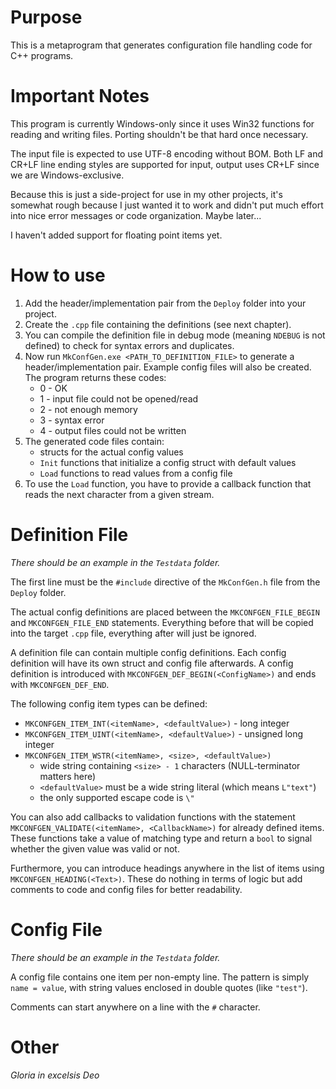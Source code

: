 # Purpose

This is a metaprogram that generates configuration file handling code for C++ programs.

# Important Notes

This program is currently Windows-only since it uses Win32 functions for reading and writing files. Porting shouldn't be that hard once necessary.

The input file is expected to use UTF-8 encoding without BOM. Both LF and CR+LF line ending styles are supported for input, output uses CR+LF since we are Windows-exclusive.

Because this is just a side-project for use in my other projects, it's somewhat rough because I just wanted it to work and didn't put much effort into nice error messages or code organization. Maybe later...

I haven't added support for floating point items yet.

# How to use

1. Add the header/implementation pair from the `Deploy` folder into your project.
2. Create the `.cpp` file containing the definitions (see next chapter).
3. You can compile the definition file in debug mode (meaning `NDEBUG` is not defined) to check for syntax errors and duplicates.
4. Now run `MkConfGen.exe <PATH_TO_DEFINITION_FILE>` to generate a header/implementation pair. Example config files will also be created. The program returns these codes:
   - 0 - OK
   - 1 - input file could not be opened/read
   - 2 - not enough memory
   - 3 - syntax error
   - 4 - output files could not be written
6. The generated code files contain:
   - structs for the actual config values
   - `Init` functions that initialize a config struct with default values
   - `Load` functions to read values from a config file
7. To use the `Load` function, you have to provide a callback function that reads the next character from a given stream.

# Definition File

*There should be an example in the `Testdata` folder.*

The first line must be the `#include` directive of the `MkConfGen.h` file from the `Deploy` folder.

The actual config definitions are placed between the `MKCONFGEN_FILE_BEGIN` and `MKCONFGEN_FILE_END` statements. Everything before that will be copied into the target `.cpp` file, everything after will just be ignored.

A definition file can contain multiple config definitions. Each config definition will have its own struct and config file afterwards. A config definition is introduced with `MKCONFGEN_DEF_BEGIN(<ConfigName>)` and ends with `MKCONFGEN_DEF_END`.

The following config item types can be defined:

- `MKCONFGEN_ITEM_INT(<itemName>, <defaultValue>)` - long integer
- `MKCONFGEN_ITEM_UINT(<itemName>, <defaultValue>)` - unsigned long integer
- `MKCONFGEN_ITEM_WSTR(<itemName>, <size>, <defaultValue>)`
  - wide string containing `<size> - 1` characters (NULL-terminator matters here)
  - `<defaultValue>` must be a wide string literal (which means `L"text"`)
  - the only supported escape code is `\"`

You can also add callbacks to validation functions with the statement `MKCONFGEN_VALIDATE(<itemName>, <CallbackName>)` for already defined items. These functions take a value of matching type and return a `bool` to signal whether the given value was valid or not.

Furthermore, you can introduce headings anywhere in the list of items using `MKCONFGEN_HEADING(<Text>)`. These do nothing in terms of logic but add comments to code and config files for better readability.

# Config File

*There should be an example in the `Testdata` folder.*

A config file contains one item per non-empty line. The pattern is simply `name = value`, with string values enclosed in double quotes (like `"test"`).

Comments can start anywhere on a line with the `#` character.

# Other

*Gloria in excelsis Deo*
